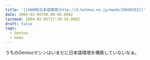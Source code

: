 ```yaml
---
title: '[[GNOME日本語環境|http://d.hatena.ne.jp/mweb/20040202]]'
date: 2004-02-05T00:00:00.000Z
lastmod: 2004-02-05T17:38:34.000Z
draft: false
tags:
  - Gentoo
  - memo
---
```


うちのGentooマシンはいまだに日本語環境を構築していないなぁ。
